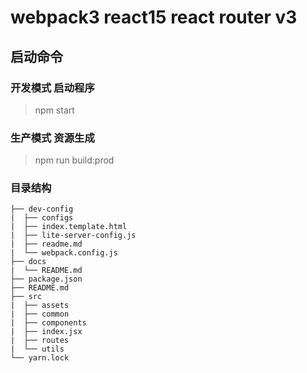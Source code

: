 # webpack3 react15 react router v3 

## 启动命令

### 开发模式 启动程序

> npm start

### 生产模式 资源生成

> npm run build:prod

### 目录结构

```
├── dev-config
|  ├── configs
|  ├── index.template.html
|  ├── lite-server-config.js
|  ├── readme.md
|  └── webpack.config.js
├── docs
|  └── README.md
├── package.json
├── README.md
├── src
|  ├── assets
|  ├── common
|  ├── components
|  ├── index.jsx
|  ├── routes
|  └── utils
└── yarn.lock
```
